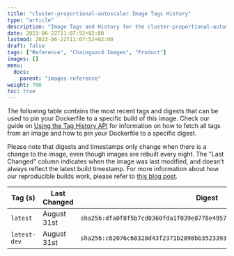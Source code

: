 ```yaml
---
title: "cluster-proportional-autoscaler Image Tags History"
type: "article"
description: "Image Tags and History for the cluster-proportional-autoscaler Chainguard Image"
date: 2023-06-22T11:07:52+02:00
lastmod: 2023-06-22T11:07:52+02:00
draft: false
tags: ["Reference", "Chainguard Images", "Product"]
images: []
menu:
  docs:
    parent: "images-reference"
weight: 700
toc: true
---
```


The following table contains the most recent tags and digests that can be used to pin your Dockerfile to a specific build of this image. Check our guide on [Using the Tag History API](/chainguard/chainguard-images/using-the-tag-history-api/) for information on how to fetch all tags from an image and how to pin your Dockerfile to a specific digest.

Please note that digests and timestamps only change when there is a change to the image, even though images are rebuilt every night. The "Last Changed" column indicates when the image was last modified, and doesn't always reflect the latest build timestamp. For more information about how our reproducible builds work, please refer to [this blog post](https://www.chainguard.dev/unchained/reproducing-chainguards-reproducible-image-builds).

| Tag (s)       | Last Changed | Digest                                                                    |
|---------------|--------------|---------------------------------------------------------------------------|
|  `latest`     | August 31st  | `sha256:dfa0f8f5b7cd0360fda1f039e8778e4957757bdcc8bedb6a1a1ea40c80adb2bb` |
|  `latest-dev` | August 31st  | `sha256:c62076c68328d43f2371b2098bb3523393534b04971a87c4c5220c26fb7c4dbd` |
